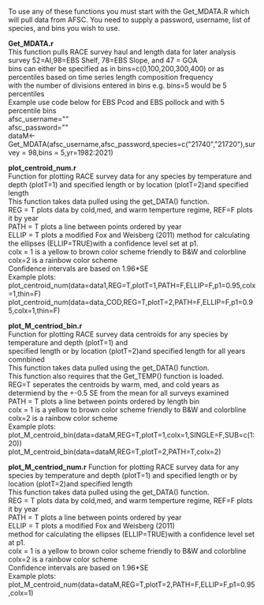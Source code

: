 To use any of these functions you must start with the Get_MDATA.R  which will pull data from AFSC. You need to supply a password, username, list of species, and bins you wish to use.

<B>Get_MDATA.r</B>  
  This function pulls RACE survey haul and length data for later analysis  
  survey 52=AI,98=EBS Shelf, 78=EBS Slope, and 47 = GOA  
  bins can either be specified as in bins=c(0,100,200,300,400) or as percentiles based on time series length composition frequency   
  with the number of divisions entered in bins e.g. bins=5 would be 5 percentiles  
  Example use code below for EBS Pcod and EBS pollock and with 5 percentile bins   
  afsc_username=""  
  afsc_password=""  
  dataM<-Get_MDATA(afsc_username,afsc_password,species=c("21740","21720"),survey = 98,bins = 5,yr=1982:2021)
 

<B>plot_centroid_num.r</B>  
  Function for plotting RACE survey data for any species by temperature and depth (plotT=1) and specified length or by location (plotT=2)and specified length  
  This function takes data pulled using the get_DATA() function.  
  REG = T plots data by cold,med, and warm temperture regime, REF=F plots it by year  
  PATH = T plots a line between points ordered by year  
  ELLIP = T plots a modified Fox and Weisberg (2011) 
  method for calculating the ellipses (ELLIP=TRUE)with a confidence level set at p1.  
  colx = 1 is a yellow to brown color scheme friendly to B&W and colorbline colx=2 is a rainbow color scheme  
  Confidence intervals are based on 1.96*SE  
  Example plots:  
  plot_centroid_num(data=data1,REG=T,plotT=1,PATH=F,ELLIP=F,p1=0.95,colx=1,thin=F)  
  plot_centroid_num(data=data_COD,REG=T,plotT=2,PATH=F,ELLIP=F,p1=0.95,colx=1,thin=F)  
 
<B>plot_M_centriod_bin.r</B>  
  Function for plotting RACE survey data centroids for any species by temperature and depth (plotT=1) and   
  specified length or by location (plotT=2)and specified length for all years comnbined    
  This function takes data pulled using the get_DATA() function.  
  This function also requires that the Get_TEMP() function is loaded.  
  REG=T seperates the centroids by warm, med, and cold years as determiend by the +-0.5 SE from the mean for all surveys examined  
  PATH = T plots a line between points ordered by length bin  
  colx = 1 is a yellow to brown color scheme friendly to B&W and colorbline colx=2 is a rainbow color scheme  
  Example plots:  
  plot_M_centroid_bin(data=dataM,REG=T,plotT=1,colx=1,SINGLE=F,SUB=c(1:20))  
  plot_M_centroid_bin(data=dataM,REG=T,plotT=2,PATH=T,colx=2)  
 
<B>plot_M_centriod_num.r</B>
  Function for plotting RACE survey data for any species by temperature and depth (plotT=1) and specified length or by location (plotT=2)and specified length    
  This function takes data pulled using the get_DATA() function.  
  REG = T plots data by cold,med, and warm temperture regime, REF=F plots it by year  
  PATH = T plots a line between points ordered by year  
  ELLIP = T plots a modified Fox and Weisberg (2011)   
  method for calculating the ellipses (ELLIP=TRUE)with a confidence level set at p1.  
  colx = 1 is a yellow to brown color scheme friendly to B&W and colorbline colx=2 is a rainbow color scheme   
  Confidence intervals are based on 1.96*SE  
  Example plots:  
  plot_M_centroid_num(data=dataM,REG=T,plotT=2,PATH=F,ELLIP=F,p1=0.95,colx=1)
